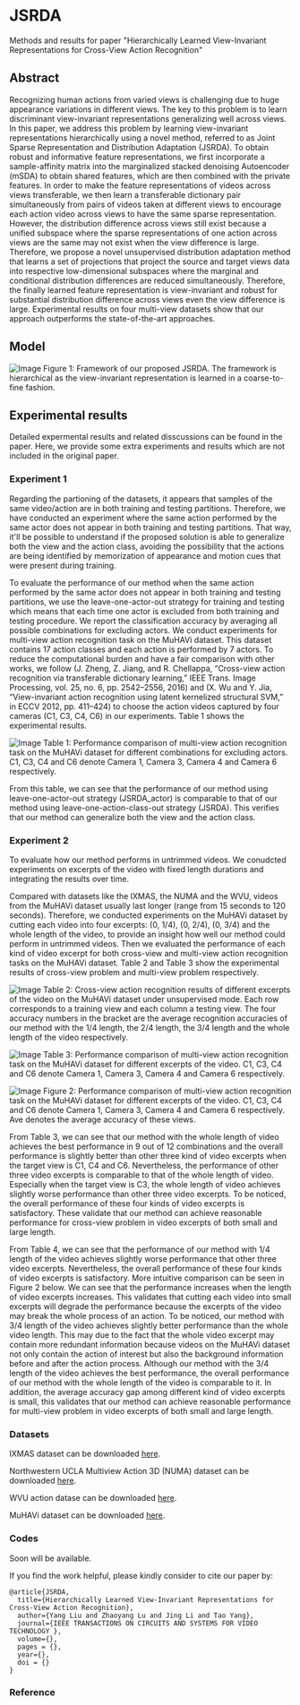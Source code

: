 # JSRDA
Methods and results for paper "Hierarchically Learned View-Invariant Representations for Cross-View Action Recognition"

## Abstract
Recognizing human actions from varied views is challenging due to huge appearance variations in different views. The key to this problem is to learn discriminant view-invariant representations generalizing well across views. In this paper, we address this problem by learning view-invariant representations hierarchically using a novel method, referred to as Joint Sparse Representation and Distribution Adaptation (JSRDA). To obtain robust and informative feature representations, we first incorporate a sample-affinity matrix into the marginalized stacked denoising Autoencoder (mSDA) to obtain shared features, which are then combined with the private features. In order to make the feature representations of videos across views transferable, we then learn a transferable dictionary pair simultaneously from pairs of videos taken at different views to encourage each action video across views to have the same sparse representation. However, the distribution difference across views still exist because a unified subspace where the sparse representations of one action across views are the same may not exist when the view difference is large. Therefore, we propose a novel unsupervised distribution adaptation method that learns a set of projections that project the source and target views data into respective low-dimensional subspaces where the marginal and conditional distribution differences are reduced simultaneously. Therefore, the finally learned feature representation is view-invariant and robust for substantial distribution difference across views even the view difference is large. Experimental results on four multi-view datasets show that our approach outperforms the state-of-the-art approaches.

## Model
![Image](Fig1.jpg)
Figure 1: Framework of our proposed JSRDA. The framework is hierarchical as the view-invariant representation is learned in a coarse-to-fine fashion. 

## Experimental results 
Detailed expermental results and related disscussions can be found in the paper.
Here, we provide some extra experiments and results which are not included in the original paper.

### Experiment 1
Regarding the partioning of the datasets, it appears that samples of the same video/action are in both training and testing partitions. Therefore, we have conducted an experiment where the same action performed by the same actor does not appear in both training and testing partitions. That way, it'll be possible to understand if the proposed solution is able to generalize both the view and the action class, avoiding the possibility that the actions are being identified by memorization of appearance and motion cues that were present during training. 

To evaluate the performance of our method when the same action performed by the same actor does not appear in both training and testing partitions, we use the leave-one-actor-out strategy for training and testing which means that each time one actor is excluded from both training and testing procedure. We report the classification accuracy by averaging all possible combinations for excluding actors. We conduct experiments for multi-view action recognition task on the MuHAVi dataset. This dataset contains 17 action classes and each action is performed by 7 actors. To reduce the computational burden and have a fair comparison with other works, we follow (J. Zheng, Z. Jiang, and R. Chellappa, “Cross-view action recognition via transferable dictionary learning,” IEEE Trans. Image Processing, vol. 25, no. 6, pp. 2542–2556, 2016) and (X. Wu and Y. Jia, “View-invariant action recognition using latent kernelized structural SVM,” in ECCV 2012, pp. 411–424) to choose the action videos captured by four cameras (C1, C3, C4, C6) in our experiments. Table 1 shows the experimental results.

![Image](Fig2.jpg)
Table 1: Performance comparison of multi-view action recognition task on the MuHAVi dataset for different combinations for excluding actors. C1, C3, C4 and C6 denote Camera 1, Camera 3, Camera 4 and Camera 6 respectively.

From this table, we can see that the performance of our method using leave-one-actor-out strategy (JSRDA_actor) is comparable to that of our method using leave-one-action-class-out strategy (JSRDA). This verifies that our method can generalize both the view and the action class. 

### Experiment 2
To evaluate how our method performs in untrimmed videos. We conudcted experiments on excerpts of the video with fixed length durations and integrating the results over time. 

Compared with datasets like the IXMAS, the NUMA and the WVU, videos from the MuHAVi dataset usually last longer (range from 15 seconds to 120 seconds). Therefore, we conducted experiments on the MuHAVi dataset by cutting each video into four excerpts: (0, 1/4), (0, 2/4), (0, 3/4) and the whole length of the video, to provide an insight how well our method could perform in untrimmed videos. Then we evaluated the performance of each kind of video excerpt for both cross-view and multi-view action recognition tasks on the MuHAVi dataset. Table 2 and Table 3 show the experimental results of cross-view problem and multi-view problem respectively.

![Image](Fig3.jpg)
Table 2: Cross-view action recognition results of different excerpts of the video on the MuHAVi dataset under unsupervised mode. Each row corresponds to a training view and each column a testing view. The four accuracy numbers in the bracket are the average recognition accuracies of our method with the 1/4 length, the 2/4 length, the 3/4 length and the whole length of the video respectively.

![Image](Fig4.jpg)
Table 3: Performance comparison of multi-view action recognition task on the MuHAVi dataset for different excerpts of the video. C1, C3, C4 and C6 denote Camera 1, Camera 3, Camera 4 and Camera 6 respectively.

![Image](Fig5.jpg)
Figure 2: Performance comparison of multi-view action recognition task on the MuHAVi dataset for different excerpts of the video. C1, C3, C4 and C6 denote Camera 1, Camera 3, Camera 4 and Camera 6 respectively. Ave denotes the average accuracy of these views.

From Table 3, we can see that our method with the whole length of video achieves the best performance in 9 out of 12 combinations and the overall performance is slightly better than other three kind of video excerpts when the target view is C1, C4 and C6. Nevertheless, the performance of other three video excerpts is comparable to that of the whole length of video. Especially when the target view is C3, the whole length of video achieves slightly worse performance than other three video excerpts. To be noticed, the overall performance of these four kinds of video excerpts is satisfactory. These validate that our method can achieve reasonable performance for cross-view problem in video excerpts of both small and large length. 

From Table 4, we can see that the performance of our method with 1/4 length of the video achieves slightly worse performance that other three video excerpts. Nevertheless, the overall performance of these four kinds of video excerpts is satisfactory. More intuitive comparison can be seen in Figure 2 below. We can see that the performance increases when the length of video excerpts increases. This validates that cutting each video into small excerpts will degrade the performance because the excerpts of the video may break the whole process of an action. To be noticed, our method with 3/4 length of the video achieves slightly better performance than the whole video length. This may due to the fact that the whole video excerpt may contain more redundant information because videos on the MuHAVi dataset not only contain the action of interest but also the background information before and after the action process. Although our method with the 3/4 length of the video achieves the best performance, the overall performance of our method with the whole length of the video is comparable to it. In addition, the average accuracy gap among different kind of video excerpts is small, this validates that our method can achieve reasonable performance for multi-view problem in video excerpts of both small and large length. 


### Datasets
IXMAS dataset can be downloaded [here](http://4drepository.inrialpes.fr/public/viewgroup/6#sequence37).

Northwestern UCLA Multiview Action 3D (NUMA) dataset can be downloaded [here](http://users.eecs.northwestern.edu/~jwa368/my_data.html).

WVU action datase can be downloaded [here](http://csee.wvu.edu/~vkkulathumani/wvu-action.html).

MuHAVi dataset can be downloaded [here](http://dipersec.king.ac.uk/MuHAVi-MAS/).

### Codes
Soon will be available.

If you find the work helpful, please kindly consider to cite our paper by:
```
@article{JSRDA,
  title={Hierarchically Learned View-Invariant Representations for Cross-View Action Recognition},
  author={Yang Liu and Zhaoyang Lu and Jing Li and Tao Yang},
  journal={IEEE TRANSACTIONS ON CIRCUITS AND SYSTEMS FOR VIDEO TECHNOLOGY },
  volume={},
  pages = {},
  year={},
  doi = {}
}
```
### Reference
